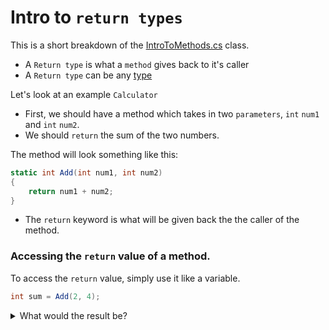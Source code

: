 # Intro to `return types`

This is a short breakdown of the [IntroToMethods.cs](https://github.com/fslcoding/Methods/blob/main/RevisionMaterial/IntroToReturnTypes.cs) class.

+ A `Return type` is what a `method` gives back to it's caller
+ A `Return type` can be any [type](https://github.com/fslcoding/Data-Types)

Let's look at an example `Calculator`

+ First, we should have a method which takes in two `parameters`, `int` `num1` and `int` `num2`.
+ We should `return` the sum of the two numbers.

The method will look something like this:

```cs
static int Add(int num1, int num2) 
{
    return num1 + num2;
}
```

+ The `return` keyword is what will be given back the the caller of the method.

### Accessing the `return` value of a method.

To access the `return` value, simply use it like a variable.

```cs
int sum = Add(2, 4);
```

<details>
    <summary>
        What would the result be?
    </summary>

    6

</details>
